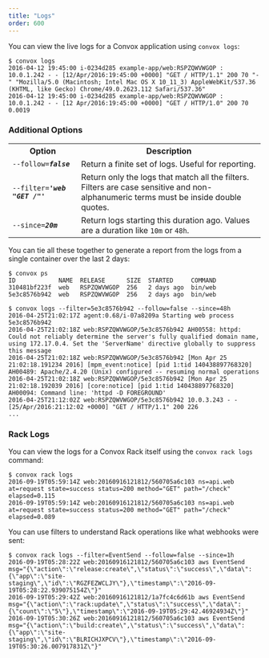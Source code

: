 ```yaml
---
title: "Logs"
order: 600
---
```


You can view the live logs for a Convox application using `convox logs`:

```
$ convox logs
2016-04-12 19:45:00 i-0234d285 example-app/web:RSPZQWVWGOP : 10.0.1.242 - - [12/Apr/2016:19:45:00 +0000] "GET / HTTP/1.1" 200 70 "-" "Mozilla/5.0 (Macintosh; Intel Mac OS X 10_11_3) AppleWebKit/537.36 (KHTML, like Gecko) Chrome/49.0.2623.112 Safari/537.36"
2016-04-12 19:45:00 i-0234d285 example-app/web:RSPZQWVWGOP : 10.0.1.242 - - [12 Apr/2016:19:45:00 +0000] "GET / HTTP/1.0" 200 70 0.0019
```

### Additional Options

<table>
  <tr><th>Option</th><th>Description</th></tr>
  <tr><td><code>--follow=<b><i>false</i></b></code></td><td>Return a finite set of logs. Useful for reporting.</td></tr>
  <tr><td><code>--filter=<b><i>'web "GET /"'</i></b></code></td><td>Return only the logs that match all the filters. Filters are case sensitive and non-alphanumeric terms must be inside double quotes.</td></tr>
  <tr><td><code>--since=<b><i>20m</i></b></code></td><td>Return logs starting this duration ago. Values are a duration like <code>10m</code> or <code>48h</code>.</td></tr>
</table>

You can tie all these together to generate a report from the logs from a single container over the last 2 days:

```
$ convox ps
ID            NAME  RELEASE      SIZE  STARTED     COMMAND
310481bf223f  web   RSPZQWVWGOP  256   2 days ago  bin/web
5e3c8576b942  web   RSPZQWVWGOP  256   2 days ago  bin/web

$ convox logs --filter=5e3c8576b942 --follow=false --since=48h
2016-04-25T21:02:17Z agent:0.68/i-07a8209a Starting web process 5e3c8576b942
2016-04-25T21:02:18Z web:RSPZQWVWGOP/5e3c8576b942 AH00558: httpd: Could not reliably determine the server's fully qualified domain name, using 172.17.0.4. Set the 'ServerName' directive globally to suppress this message
2016-04-25T21:02:18Z web:RSPZQWVWGOP/5e3c8576b942 [Mon Apr 25 21:02:18.191234 2016] [mpm_event:notice] [pid 1:tid 140438897768320] AH00489: Apache/2.4.20 (Unix) configured -- resuming normal operations
2016-04-25T21:02:18Z web:RSPZQWVWGOP/5e3c8576b942 [Mon Apr 25 21:02:18.192039 2016] [core:notice] [pid 1:tid 140438897768320] AH00094: Command line: 'httpd -D FOREGROUND'
2016-04-25T21:12:02Z web:RSPZQWVWGOP/5e3c8576b942 10.0.3.243 - - [25/Apr/2016:21:12:02 +0000] "GET / HTTP/1.1" 200 226
...
```

### Rack Logs

You can view the logs for a Convox Rack itself using the `convox rack logs` command:

```
$ convox rack logs
2016-09-19T05:59:14Z web:20160916121812/560705a6c103 ns=api.web at=request state=success status=200 method="GET" path="/check" elapsed=0.115
2016-09-19T05:59:14Z web:20160916121812/560705a6c103 ns=api.web at=request state=success status=200 method="GET" path="/check" elapsed=0.089
```

You can use filters to understand Rack operations like what webhooks were sent:

```
$ convox rack logs --filter=EventSend --follow=false --since=1h
2016-09-19T05:28:22Z web:20160916121812/560705a6c103 aws EventSend msg="{\"action\":\"release:create\",\"status\":\"success\",\"data\":{\"app\":\"site-staging\",\"id\":\"RGZFEZWCLJY\"},\"timestamp\":\"2016-09-19T05:28:22.939075154Z\"}"
2016-09-19T05:29:42Z web:20160916121812/1a7fc4c6d61b aws EventSend msg="{\"action\":\"rack:update\",\"status\":\"success\",\"data\":{\"count\":\"5\"},\"timestamp\":\"2016-09-19T05:29:42.46924934Z\"}"
2016-09-19T05:30:26Z web:20160916121812/560705a6c103 aws EventSend msg="{\"action\":\"build:create\",\"status\":\"success\",\"data\":{\"app\":\"site-staging\",\"id\":\"BLRICHJXPCV\"},\"timestamp\":\"2016-09-19T05:30:26.007917831Z\"}"
```

